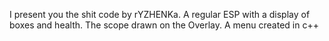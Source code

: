 I present you the shit code by rYZHENKa. A regular ESP with a display of boxes and health. The scope drawn on the Overlay. A menu created in c++
